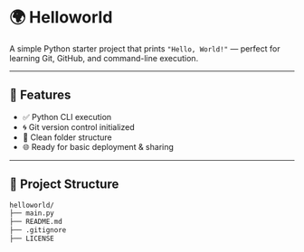 # 🌍 Helloworld

A simple Python starter project that prints `"Hello, World!"` — perfect for learning Git, GitHub, and command-line execution.

---

## 🚀 Features

- ✅ Python CLI execution
- 🌀 Git version control initialized
- 🧱 Clean folder structure
- 🌐 Ready for basic deployment & sharing

---

## 📂 Project Structure

```bash
helloworld/
├── main.py
├── README.md
├── .gitignore
├── LICENSE

